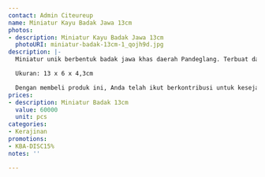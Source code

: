 ```yaml
---
contact: Admin Citeureup
name: Miniatur Kayu Badak Jawa 13cm
photos:
- description: Miniatur Kayu Badak Jawa 13cm
  photoURI: miniatur-badak-13cm-1_qojh9d.jpg
description: |-
  Miniatur unik berbentuk badak jawa khas daerah Pandeglang. Terbuat dari bahan kayu yang diukir menjadi bentuk badak, miniatur ini menjadi sangat menarik dan wajib dimiliki. Cocok dipajang di dashboard mobil ataupun di meja dan lemari di rumah Anda.

  Ukuran: 13 x 6 x 4,3cm

  Dengan membeli produk ini, Anda telah ikut berkontribusi untuk kesejahteraan kelompok masyarakat di desa kami.
prices:
- description: Miniatur Badak 13cm
  value: 60000
  unit: pcs
categories:
- Kerajinan
promotions:
- KBA-DISC15%
notes: ''

---
```

